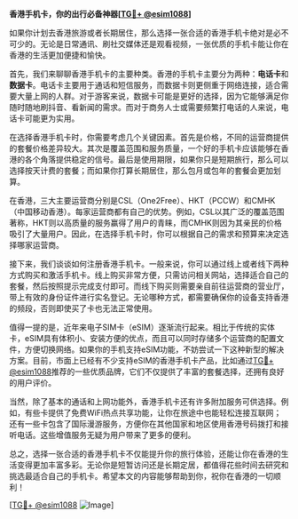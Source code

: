 **香港手机卡，你的出行必备神器[[TG💪+ @esim1088](https://t.me/s/esim1088)]**

如果你计划去香港旅游或者长期居住，那么选择一张合适的香港手机卡绝对是必不可少的。无论是日常通讯、刷社交媒体还是观看视频，一张优质的手机卡能让你在香港的生活更加便捷和愉快。

首先，我们来聊聊香港手机卡的主要种类。香港的手机卡主要分为两种：**电话卡**和**数据卡**。电话卡主要用于通话和短信服务，而数据卡则更侧重于网络连接，适合需要大量上网的人群。对于游客来说，数据卡可能是更好的选择，因为它能够满足你随时随地刷抖音、看新闻的需求。而对于商务人士或需要频繁打电话的人来说，电话卡可能更为实用。

在选择香港手机卡时，你需要考虑几个关键因素。首先是价格，不同的运营商提供的套餐价格差异较大。其次是覆盖范围和服务质量，一个好的手机卡应该能够在香港的各个角落提供稳定的信号。最后是使用期限，如果你只是短期旅行，那么可以选择按天计费的套餐；而如果你打算长期居住，那么包月或包年的套餐会更加划算。

在香港，三大主要运营商分别是CSL（One2Free）、HKT（PCCW）和CMHK（中国移动香港）。每家运营商都有自己的优势。例如，CSL以其广泛的覆盖范围著称，HKT则以高质量的服务赢得了用户的青睐，而CMHK则因为其亲民的价格吸引了大量用户。因此，在选择手机卡时，你可以根据自己的需求和预算来决定选择哪家运营商。

接下来，我们谈谈如何注册香港手机卡。一般来说，你可以通过线上或者线下两种方式购买和激活手机卡。线上购买非常方便，只需访问相关网站，选择适合自己的套餐，然后按照提示完成支付即可。而线下购买则需要亲自前往运营商的营业厅，带上有效的身份证件进行实名登记。无论哪种方式，都需要确保你的设备支持香港的频段，否则即使买了卡也无法正常使用。

值得一提的是，近年来电子SIM卡（eSIM）逐渐流行起来。相比于传统的实体卡，eSIM具有体积小、安装方便的优点，而且可以同时存储多个运营商的配置文件，方便切换网络。如果你的手机支持eSIM功能，不妨尝试一下这种新型的解决方案。目前，市面上已经有不少支持eSIM的香港手机卡产品，比如通过[TG💪+ @esim1088](https://t.me/s/esim1088)推荐的一些优质品牌，它们不仅提供了丰富的套餐选择，还拥有良好的用户评价。

当然，除了基本的通话和上网功能外，香港手机卡还有许多附加服务可供选择。例如，有些卡提供了免费WiFi热点共享功能，让你在旅途中也能轻松连接互联网；还有一些卡包含了国际漫游服务，方便你在其他国家和地区使用香港号码拨打和接听电话。这些增值服务无疑为用户带来了更多的便利。

总之，选择一张合适的香港手机卡不仅能提升你的旅行体验，还能让你在香港的生活变得更加丰富多彩。无论你是短暂访问还是长期定居，都值得花些时间去研究和挑选最适合自己的手机卡。希望本文的内容能够帮助到你，祝你在香港的一切顺利！

[[TG💪+ @esim1088](https://t.me/s/esim1088) ![Image](https://i.postimg.cc/4NQfJmqS/Snipaste-2025-05-13-00-14-12.png)]